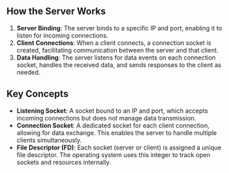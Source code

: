## How the Server Works

1. **Server Binding**: The server binds to a specific IP and port, enabling it to listen for incoming connections.
2. **Client Connections**: When a client connects, a connection socket is created, facilitating communication between the server and that client.
3. **Data Handling**: The server listens for data events on each connection socket, handles the received data, and sends responses to the client as needed.

## Key Concepts

- **Listening Socket**: A socket bound to an IP and port, which accepts incoming connections but does not manage data transmission.
- **Connection Socket**: A dedicated socket for each client connection, allowing for data exchange. This enables the server to handle multiple clients simultaneously.
- **File Descriptor (FD)**: Each socket (server or client) is assigned a unique file descriptor. The operating system uses this integer to track open sockets and resources internally.
